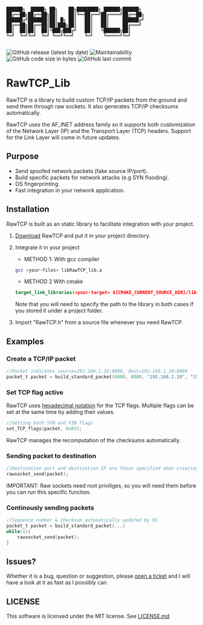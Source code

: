 
```
██████╗  █████╗ ██╗    ██╗████████╗ ██████╗██████╗ 
██╔══██╗██╔══██╗██║    ██║╚══██╔══╝██╔════╝██╔══██╗
██████╔╝███████║██║ █╗ ██║   ██║   ██║     ██████╔╝
██╔══██╗██╔══██║██║███╗██║   ██║   ██║     ██╔═══╝ 
██║  ██║██║  ██║╚███╔███╔╝   ██║   ╚██████╗██║     
╚═╝  ╚═╝╚═╝  ╚═╝ ╚══╝╚══╝    ╚═╝    ╚═════╝╚═╝     
                                                   
```
![GitHub release (latest by date)](https://img.shields.io/github/v/release/marsan27/RawTCP_Lib)
![Maintainability](https://img.shields.io/static/v1?label=maintainability&message=B&color=green)
![GitHub code size in bytes](https://img.shields.io/github/languages/code-size/marsan27/RawTCP_Lib)
![GitHub last commit](https://img.shields.io/github/last-commit/marsan27/RawTCP_Lib)


# RawTCP_Lib

RawTCP is a library to build custom TCP/IP packets from the ground and send them through raw sockets. It also generates TCP/IP checksums automatically.

RawTCP uses the AF_INET address family so it supports both customization of the Network Layer (IP) and the Transport Layer (TCP) headers. Support for the Link Layer will come in future updates.

## Purpose
* Send spoofed network packets (fake source IP/port).
* Build specific packets for network attacks (e.g SYN flooding).
* OS fingerprinting.
* Fast integration in your network application.

## Installation
RawTCP is built as an static library to facilitate integration with your project. 
1.  [Download](https://github.com/marsan27/RawTCP_Lib/releases/tag/v0.1.0) RawTCP and put it in your project directory.
2.  Integrate it in your project
    *  METHOD 1: With gcc compiler
    ```sh
    gcc <your-files> libRawTCP_lib.a
    ```

    * METHOD 2 With cmake
    ```cmake
    target_link_libraries(<your-target> ${CMAKE_CURRENT_SOURCE_DIR}/libRawTCP_Lib.a)
    ```
    Note that you will need to specify the path to the library in both cases if you stored it under a project folder.
3. Import "RawTCP.h" from a source file whenever you need RawTCP.

## Examples
### Create a TCP/IP packet
```c
//Packet indicates source=192.168.1.10:8000, dest=192.168.1.20:8080
packet_t packet = build_standard_packet(8000, 8080, "192.168.1.10", "192.168.1.20", 4096, "MyMessage");
```

### Set TCP flag active
RawTCP uses [hexadecimal notation](https://synfinner.blog/tcp-flags-hex-values) for the TCP flags. Multiple flags can be set at the same time by adding their values.
```c
//Setting both SYN and FIN flags
set_TCP_flags(packet, 0x03);
```
RawTCP manages the recomputation of the checksums automatically.

### Sending packet to destination
```c
//Destination port and destination IP are those specified when creating the packet.
rawsocket_send(packet);
```
IMPORTANT: Raw sockets need root priviliges, so you will need them before you can run this specific function.
### Continously sending packets
```c
//Sequence number & checksum automatically updated by OS
packet_t packet = build_standard_packet(...)
while(1){
    rawsocket_send(packet);
}
```

## Issues?
Whether it is a bug, question or suggestion, please [open a ticket](https://github.com/marsan27/RawTCP_Lib/issues/new) and I will have a look at it as fast as I possibly can.
## LICENSE
This software is licensed under the MIT license. See [LICENSE.md](https://github.com/marsan27/RawTCP_Lib/blob/master/LICENSE.md)






